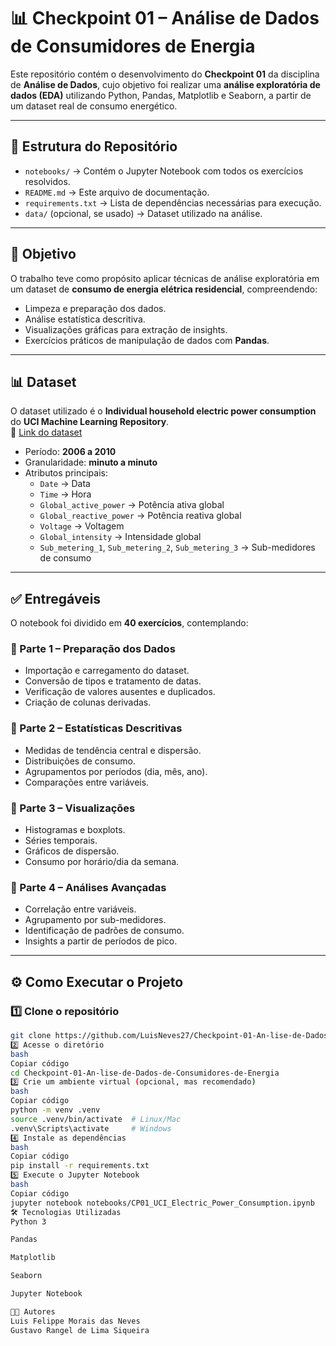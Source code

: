 # 📊 Checkpoint 01 – Análise de Dados de Consumidores de Energia

Este repositório contém o desenvolvimento do **Checkpoint 01** da disciplina de **Análise de Dados**, cujo objetivo foi realizar uma **análise exploratória de dados (EDA)** utilizando Python, Pandas, Matplotlib e Seaborn, a partir de um dataset real de consumo energético.

---

## 📁 Estrutura do Repositório

- `notebooks/` → Contém o Jupyter Notebook com todos os exercícios resolvidos.
- `README.md` → Este arquivo de documentação.
- `requirements.txt` → Lista de dependências necessárias para execução.
- `data/` (opcional, se usado) → Dataset utilizado na análise.

---

## 🎯 Objetivo

O trabalho teve como propósito aplicar técnicas de análise exploratória em um dataset de **consumo de energia elétrica residencial**, compreendendo:
- Limpeza e preparação dos dados.
- Análise estatística descritiva.
- Visualizações gráficas para extração de insights.
- Exercícios práticos de manipulação de dados com **Pandas**.

---

## 📊 Dataset

O dataset utilizado é o **Individual household electric power consumption** do **UCI Machine Learning Repository**.  
🔗 [Link do dataset](https://archive.ics.uci.edu/ml/datasets/individual+household+electric+power+consumption)

- Período: **2006 a 2010**
- Granularidade: **minuto a minuto**
- Atributos principais:
  - `Date` → Data
  - `Time` → Hora
  - `Global_active_power` → Potência ativa global
  - `Global_reactive_power` → Potência reativa global
  - `Voltage` → Voltagem
  - `Global_intensity` → Intensidade global
  - `Sub_metering_1`, `Sub_metering_2`, `Sub_metering_3` → Sub-medidores de consumo

---

## ✅ Entregáveis

O notebook foi dividido em **40 exercícios**, contemplando:

### 🔹 Parte 1 – Preparação dos Dados
- Importação e carregamento do dataset.
- Conversão de tipos e tratamento de datas.
- Verificação de valores ausentes e duplicados.
- Criação de colunas derivadas.

### 🔹 Parte 2 – Estatísticas Descritivas
- Medidas de tendência central e dispersão.
- Distribuições de consumo.
- Agrupamentos por períodos (dia, mês, ano).
- Comparações entre variáveis.

### 🔹 Parte 3 – Visualizações
- Histogramas e boxplots.
- Séries temporais.
- Gráficos de dispersão.
- Consumo por horário/dia da semana.

### 🔹 Parte 4 – Análises Avançadas
- Correlação entre variáveis.
- Agrupamento por sub-medidores.
- Identificação de padrões de consumo.
- Insights a partir de períodos de pico.

---

## ⚙️ Como Executar o Projeto

### 1️⃣ Clone o repositório
```bash
git clone https://github.com/LuisNeves27/Checkpoint-01-An-lise-de-Dados-de-Consumidores-de-Energia.git
2️⃣ Acesse o diretório
bash
Copiar código
cd Checkpoint-01-An-lise-de-Dados-de-Consumidores-de-Energia
3️⃣ Crie um ambiente virtual (opcional, mas recomendado)
bash
Copiar código
python -m venv .venv
source .venv/bin/activate  # Linux/Mac
.venv\Scripts\activate     # Windows
4️⃣ Instale as dependências
bash
Copiar código
pip install -r requirements.txt
5️⃣ Execute o Jupyter Notebook
bash
Copiar código
jupyter notebook notebooks/CP01_UCI_Electric_Power_Consumption.ipynb
🛠️ Tecnologias Utilizadas
Python 3

Pandas

Matplotlib

Seaborn

Jupyter Notebook

👨‍🎓 Autores
Luis Felippe Morais das Neves
Gustavo Rangel de Lima Siqueira
